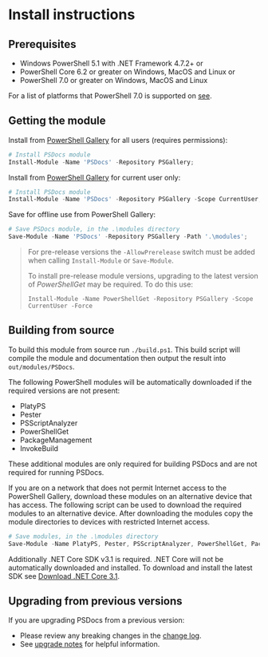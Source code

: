 # Install instructions

## Prerequisites

- Windows PowerShell 5.1 with .NET Framework 4.7.2+ or
- PowerShell Core 6.2 or greater on Windows, MacOS and Linux or
- PowerShell 7.0 or greater on Windows, MacOS and Linux

For a list of platforms that PowerShell 7.0 is supported on [see][get-powershell].

## Getting the module

Install from [PowerShell Gallery][module] for all users (requires permissions):

```powershell
# Install PSDocs module
Install-Module -Name 'PSDocs' -Repository PSGallery;
```

Install from [PowerShell Gallery][module] for current user only:

```powershell
# Install PSDocs module
Install-Module -Name 'PSDocs' -Repository PSGallery -Scope CurrentUser;
```

Save for offline use from PowerShell Gallery:

```powershell
# Save PSDocs module, in the .\modules directory
Save-Module -Name 'PSDocs' -Repository PSGallery -Path '.\modules';
```

> For pre-release versions the `-AllowPrerelease` switch must be added when calling `Install-Module` or `Save-Module`.
>
> To install pre-release module versions, upgrading to the latest version of _PowerShellGet_ may be required.
To do this use:
>
> `Install-Module -Name PowerShellGet -Repository PSGallery -Scope CurrentUser -Force`

## Building from source

To build this module from source run `./build.ps1`.
This build script will compile the module and documentation then output the result into `out/modules/PSDocs`.

The following PowerShell modules will be automatically downloaded if the required versions are not present:

- PlatyPS
- Pester
- PSScriptAnalyzer
- PowerShellGet
- PackageManagement
- InvokeBuild

These additional modules are only required for building PSDocs and are not required for running PSDocs.

If you are on a network that does not permit Internet access to the PowerShell Gallery,
download these modules on an alternative device that has access.
The following script can be used to download the required modules to an alternative device.
After downloading the modules copy the module directories to devices with restricted Internet access.

```powershell
# Save modules, in the .\modules directory
Save-Module -Name PlatyPS, Pester, PSScriptAnalyzer, PowerShellGet, PackageManagement, InvokeBuild -Repository PSGallery -Path '.\modules';
```

Additionally .NET Core SDK v3.1 is required.
.NET Core will not be automatically downloaded and installed.
To download and install the latest SDK see [Download .NET Core 3.1][dotnet].

## Upgrading from previous versions

If you are upgrading PSDocs from a previous version:

- Please review any breaking changes in the [change log](../CHANGELOG.md).
- See [upgrade notes](upgrade-notes.md) for helpful information.

[module]: https://www.powershellgallery.com/packages/PSDocs
[get-powershell]: https://github.com/PowerShell/PowerShell#get-powershell
[dotnet]: https://dotnet.microsoft.com/download/dotnet-core/3.1
